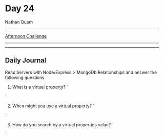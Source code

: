 # Day 24
Nathan Quam

---

[Afternoon Challenge](link.com)

---
---

## Daily Journal

Read Servers with Node/Express > MongoDb Relationships and answer the following questions

1. What is a virtual property?
`

`

2. When might you use a virtual property?
`

`

3. How do you search by a virtual properties value?
`

`